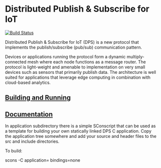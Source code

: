 # Distributed Publish & Subscribe for IoT

[![Build Status](https://travis-ci.org/intel/dps-for-iot.svg?branch=master)](https://travis-ci.org/intel/dps-for-iot)

Distributed Publish & Subscribe for IoT (DPS) is a new protocol that
implements the publish/subscribe (pub/sub) communication pattern.

Devices or applications running the protocol form a dynamic
multiply-connected mesh where each node functions as a message
router. The protocol is light-weight and amenable to implementation on
very small devices such as sensors that primarily publish data. The
architecture is well suited for applications that leverage edge
computing in combination with cloud-based analytics.

## [Building and Running](https://intel.github.io/dps-for-iot/building-and-running.html)

## [Documentation](https://intel.github.io/dps-for-iot)

In application subdirectory there is a simple SConscript that can be used as a template for
building your own statically linked DPS C application. Copy the application tree somewhere
and add your source and header files to the src and include directories.

To build:

scons -C <dps-root-dir> application=<your-application-dir> bindings=none

